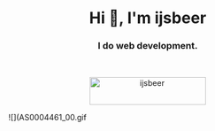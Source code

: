 <h1 align="center">Hi 👋, I'm ijsbeer</h1>
<h3 align="center">I do web development.</h3>

<br>

<p align="center"><a align="center" href="https://www.buymeacoffee.com/ijsbeer"> <img align="center" src="https://cdn.buymeacoffee.com/buttons/v2/default-yellow.png" height="50" width="210" alt="ijsbeer" /></a></p>

![](AS0004461_00.gif
